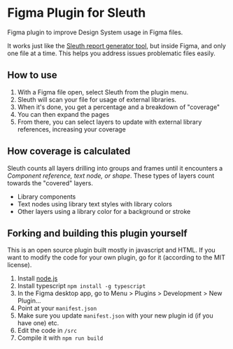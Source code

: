 # Figma Plugin for Sleuth

Figma plugin to improve Design System usage in Figma files.

It works just like the [Sleuth report generator tool](https://github.com/infusionsoft/sleuth-sketch), but inside Figma, and only one file at a time. This helps you address issues problematic files easily.

## How to use

1. With a Figma file open, select Sleuth from the plugin menu.
2. Sleuth will scan your file for usage of external libraries.
3. When it's done, you get a percentage and a breakdown of "coverage"
4. You can then expand the pages
5. From there, you can select layers to update with external library references, increasing your coverage

## How coverage is calculated

Sleuth counts all layers drilling into groups and frames until it encounters a *Component reference, text node, or shape*.
These types of layers count towards the "covered" layers.

- Library components
- Text nodes using library text styles with library colors
- Other layers using a library color for a background or stroke

## Forking and building this plugin yourself

This is an open source plugin built mostly in javascript and HTML. If you want to modify the code for your own plugin, go for it (according to the MIT license).

1. Install [node.js](https://nodejs.org/en/)
2. Install typescript `npm install -g typescript`
3. In the Figma desktop app, go to Menu > Plugins > Development > New Plugin...
4. Point at your `manifest.json`
5. Make sure you update `manifest.json` with your new plugin id (if you have one) etc.
6. Edit the code in `/src`
7. Compile it with `npm run build`